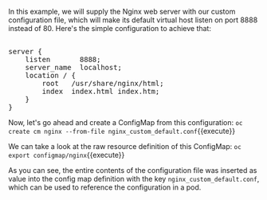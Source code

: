 
In this example, we will supply the Nginx web server with our custom configuration file, which will make its default virtual host listen on port 8888 instead of 80. Here's the simple configuration to achieve that:


<pre class="file" data-filename="nginx_custom_default.conf" data-target="replace">

server {
    listen       8888;
    server_name  localhost;
    location / {
        root   /usr/share/nginx/html;
        index  index.html index.htm;
    }
}
</pre>

Now, let's go ahead and create a ConfigMap from this configuration:
`oc create cm nginx --from-file nginx_custom_default.conf`{{execute}}

We can take a look at the raw resource definition of this ConfigMap:
`oc export configmap/nginx`{{execute}}

As you can see, the entire contents of the configuration file was inserted as value into the config map definition with the key `nginx_custom_default.conf`, which can be used to reference the configuration in a pod.